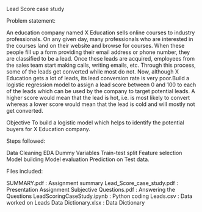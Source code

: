 Lead Score case study

Problem statement:

An education company named X Education sells online courses to industry professionals. On any given day, many professionals who are interested in the courses land
on their website and browse for courses. When these people fill up a form providing their email address or phone number, they are classified to be a lead.
Once these leads are acquired, employees from the sales team start making calls, writing emails, etc. Through this process, some of the leads get converted while most do not.
Now, although X Education gets a lot of leads, its lead conversion rate is very poor.Build a logistic regression model to assign a lead score between 0 and 100 to each of
the leads which can be used by the company to target potential leads. A higher score would mean that the lead is hot, i.e. is most likely to convert whereas a lower 
score would mean that the lead is cold and will mostly not get converted.

Objective
To build a logistic model which helps to identify the potential buyers for X Education company.

Steps followed:

Data Cleaning
EDA
Dummy Variables
Train-test split
Feature selection
Model building
Model evaluation
Prediction on Test data.

Files included:

SUMMARY.pdf : Assignment summary
Lead_Score_case_study.pdf : Presentation
Assignment Subjective Questions.pdf : Answering the Questions
LeadScoringCaseStudy.ipynb : Python coding
Leads.csv : Data worked on
Leads Data Dictionary.xlsx : Data Dictionary
